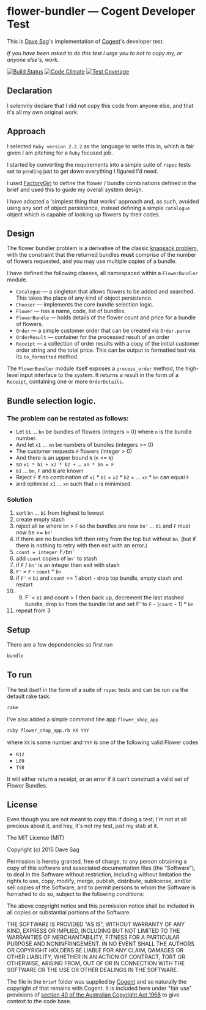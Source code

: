 # flower-bundler — Cogent Developer Test

This is [Dave Sag](http://cv.davesag.com)'s implementation of [Cogent](http://www.cogent.co)'s developer test.

*If you have been asked to do this test I urge you to not to copy my, or anyone else's, work.*

[![Build Status](https://travis-ci.org/davesag/flower-shop-test.svg?branch=master)](https://travis-ci.org/davesag/flower-shop-test) [![Code Climate](https://codeclimate.com/github/davesag/flower-shop-test/badges/gpa.svg)](https://codeclimate.com/github/davesag/flower-shop-test) [![Test Coverage](https://codeclimate.com/github/davesag/flower-shop-test/badges/coverage.svg)](https://codeclimate.com/github/davesag/flower-shop-test/coverage)

## Declaration

I solemnly declare that I did not copy this code from anyone else, and that it's all my own original  work.

## Approach

I selected `Ruby version 2.2.2` as the language to write this in, which is fair given I am pitching for a `Ruby` focused job.

I started by converting the requirements into a simple suite of `rspec` tests set to `pending` just to get down everything I figured I'd need.

I used [FactoryGirl](https://github.com/thoughtbot/factory_girl) to define the flower / bundle combinations defined in the brief and used this to guide my overall system design.

I have adopted a 'simplest thing that works' approach and, as such, avoided using any sort of object persistence, instead defining a simple `catalogue` object which is capable of looking up flowers by their codes.

## Design

The flower bundler problem is a derivative of the classic [knapsack problem](http://en.wikipedia.org/wiki/Knapsack_problem), with the constraint that the returned bundles **must** comprise of the number of flowers requested, and you may use multiple copies of a bundle.

I have defined the following classes, all namespaced within a `FlowerBundler` module.

* `Catalogue` — a singleton that allows flowers to be added and searched.  This takes the place of any kind of object persistence.
* `Chooser` — implements the core bundle selection logic.
* `Flower` — has a name, code, list of bundles.
* `FlowerBundle` — holds details of the flower count and price for a bundle of flowers.
* `Order` — a simple customer order that can be created via `Order.parse`
* `OrderResult` — container for the processed result of an order
* `Receipt` — a collection of order results with a copy of the initial customer order string and the total price.  This can be output to formatted text via its `to_formatted` method.

The `FlowerBundler` module itself exposes a `process_order` method, the high-level input interface to the system. It returns a result in the form of a `Receipt`, containing one or more `OrderDetails`.

## Bundle selection logic.

### The problem can be restated as follows:

* Let `b1` … `bn` be bundles of flowers (integers > 0) where `n` is the bundle number.
* And let `x1` … `xn` be numbers of bundles (integers >= 0)
* The customer requests `F` flowers (integer > 0)
* And there is an upper bound `N` (`n` <= `N`)
* so `x1 * b1 + x2 * b2 + … xn * bn = F`
* `b1` … `bn`, `F` and `N` are known
* Reject `F` if no combination of `x1` * `b1` + `x2` * `b2` + … `xn` * `bn` can equal `F`
* and optimise `x1` … `xn` such that `n` is minimised.

### Solution

1. sort `bn` … `b1` from highest to lowest
2. create empty stash
3. reject all `bn` where `bn` > `F` so the bundles are now `bn'` … `b1` and `F` must now be >=  `bn'`
4. if there are no bundles left then retry from the top but without `bn`. (but if there is nothing to retry with then exit with an error.)
5. `count = integer `F` / `bn'`
6. add `count` copies of `bn'` to stash
7. if `F` / `bn'` is an integer then exit with stash
8. `F'` = `F` - `count` * `bn`
9. if `F'` < `b1` and `count` == 1 abort  - drop top bundle, empty stash and restart
10. 9. F' < `b1` and count > 1 then back up, decrement the last stashed bundle, drop `bn` from the bundle list and set F' to `F` - (`count` - 1) * `bn`
11. repeat from 3

## Setup

There are a few dependencies so first run

```sh
bundle
```

## To run

The test itself in the form of a suite of `rspec` tests and can be run via the default rake task:

```sh
rake
```

I've also added a simple command line app `flower_shop_app`

```sh
ruby flower_shop_app.rb XX YYY
```

where `XX` is some number and `YYY` is one of the following valid Flower codes

* `R12`
* `L09`
* `T58`

It will either return a receipt, or an error if it can't construct a valid set of Flower Bundles.

## License

Even though you are not meant to copy this if doing a test; I'm not at all precious about it, and hey, it's not my test, just my stab at it.

The MIT License (MIT)

Copyright (c) 2015 Dave Sag

Permission is hereby granted, free of charge, to any person obtaining a copy
of this software and associated documentation files (the "Software"), to deal
in the Software without restriction, including without limitation the rights
to use, copy, modify, merge, publish, distribute, sublicense, and/or sell
copies of the Software, and to permit persons to whom the Software is
furnished to do so, subject to the following conditions:

The above copyright notice and this permission notice shall be included in all
copies or substantial portions of the Software.

THE SOFTWARE IS PROVIDED "AS IS", WITHOUT WARRANTY OF ANY KIND, EXPRESS OR
IMPLIED, INCLUDING BUT NOT LIMITED TO THE WARRANTIES OF MERCHANTABILITY,
FITNESS FOR A PARTICULAR PURPOSE AND NONINFRINGEMENT. IN NO EVENT SHALL THE
AUTHORS OR COPYRIGHT HOLDERS BE LIABLE FOR ANY CLAIM, DAMAGES OR OTHER
LIABILITY, WHETHER IN AN ACTION OF CONTRACT, TORT OR OTHERWISE, ARISING FROM,
OUT OF OR IN CONNECTION WITH THE SOFTWARE OR THE USE OR OTHER DEALINGS IN THE
SOFTWARE.

The file in the `brief` folder was supplied by [Cogent](http://www.cogent.co) and so naturally the copyright of that remains with Cogent. It is included here under "fair use" provisions of [section 40 of the Australian Copyright Act 1968](http://www.austlii.edu.au/au/legis/cth/consol_act/ca1968133/s40.html) to give context to the code base.

